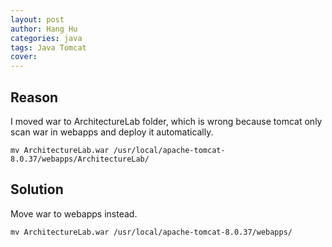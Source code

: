 ```yaml
---
layout: post
author: Hang Hu
categories: java
tags: Java Tomcat 
cover: 
---
```


## Reason

I moved war to ArchitectureLab folder, which is wrong because tomcat only scan war in webapps and deploy it automatically.
```
mv ArchitectureLab.war /usr/local/apache-tomcat-8.0.37/webapps/ArchitectureLab/
```
## Solution

Move war to webapps instead.
```
mv ArchitectureLab.war /usr/local/apache-tomcat-8.0.37/webapps/

```

